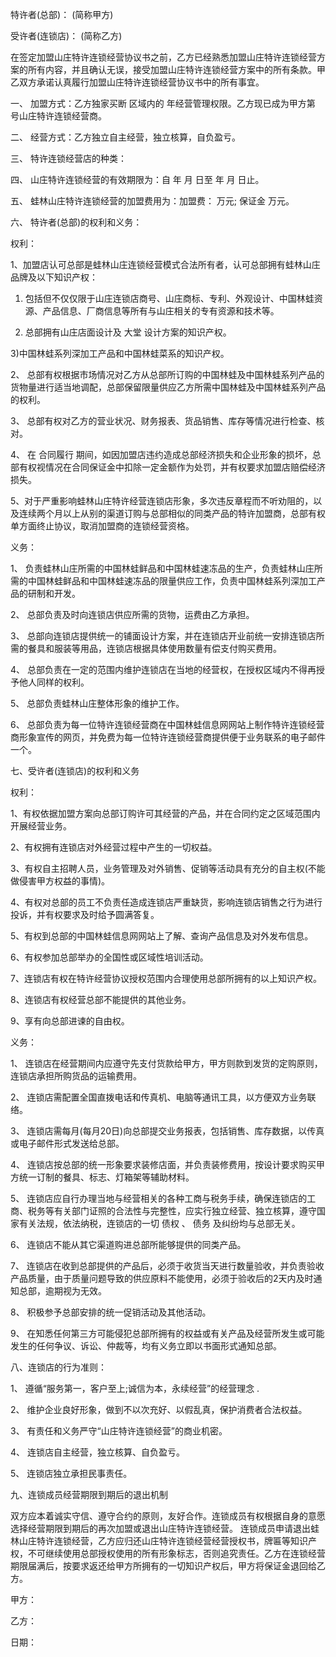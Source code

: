 
 


特许者(总部)： (简称甲方)


受许者(连锁店)： (简称乙方)


在签定加盟山庄特许连锁经营协议书之前，乙方已经熟悉加盟山庄特许连锁经营方案的所有内容，并且确认无误，接受加盟山庄特许连锁经营方案中的所有条款。甲乙双方承诺认真履行加盟山庄特许连锁经营协议书中的所有事宜。


一、 加盟方式：乙方独家买断 区域内的 年经营管理权限。乙方现已成为甲方第 号山庄特许连锁经营商。


二、 经营方式：乙方独立自主经营，独立核算，自负盈亏。


三、 特许连锁经营店的种类：


四、 山庄特许连锁经营的有效期限为：自 年 月 日至 年 月 日止。


五、 蛙林山庄特许连锁经营的加盟费用为：加盟费： 万元; 保证金 万元。


六、 特许者(总部)的权利和义务：


权利：


1、加盟店认可总部是蛙林山庄连锁经营模式合法所有者，认可总部拥有蛙林山庄品牌及以下知识产权：


1) 包括但不仅仅限于山庄连锁店商号、山庄商标、专利、外观设计、中国林蛙资源、产品信息、厂商信息等所有与山庄相关的专有资源和技术等。


2) 总部拥有山庄店面设计及
大堂
设计方案的知识产权。


3)中国林蛙系列深加工产品和中国林蛙菜系的知识产权。


2、 总部有权根据市场情况对乙方从总部所订购的中国林蛙及中国林蛙系列产品的货物量进行适当地调配，总部保留限量供应乙方所需中国林蛙及中国林蛙系列产品的权利。


3、 总部有权对乙方的营业状况、财务报表、货品销售、库存等情况进行检查、核对。


4、 在
合同履行
期间，如因加盟店违约造成总部经济损失和企业形象的损坏，总部有权视情况在合同保证金中扣除一定金额作为处罚，并有权要求加盟店赔偿经济损失。


5、对于严重影响蛙林山庄特许经营连锁店形象，多次违反章程而不听劝阻的，以及连续两个月以上从别的渠道订购与总部相似的同类产品的特许加盟商，总部有权单方面终止协议，取消加盟商的连锁经营资格。


义务：


1、 负责蛙林山庄所需的中国林蛙鲜品和中国林蛙速冻品的生产，负责蛙林山庄所需的中国林蛙鲜品和中国林蛙速冻品的限量供应工作，负责中国林蛙系列深加工产品的研制和开发。


2、 总部负责及时向连锁店供应所需的货物，运费由乙方承担。


3、 总部向连锁店提供统一的铺面设计方案，并在连锁店开业前统一安排连锁店所需的餐具和服装等用品，连锁店根据具体使用数量有偿支付购买费用。


4、 总部负责在一定的范围内维护连锁店在当地的经营权，在授权区域内不得再授予他人同样的权利。


5、 总部负责蛙林山庄整体形象的维护工作。


6、 总部负责为每一位特许连锁经营商在中国林蛙信息网网站上制作特许连锁经营商形象宣传的网页，并免费为每一位特许连锁经营商提供便于业务联系的电子邮件一个。


七、受许者(连锁店)的权利和义务


权利：


1、有权依据加盟方案向总部订购许可其经营的产品，并在合同约定之区域范围内开展经营业务。


2、有权拥有连锁店对外经营过程中产生的一切权益。


3、有权自主招聘人员，业务管理及对外销售、促销等活动具有充分的自主权(不能做侵害甲方权益的事情)。


4、有权对总部的员工不负责任造成连锁店严重缺货，影响连锁店销售之行为进行投诉，并有权要求及时给予圆满答复。


5、有权到总部的中国林蛙信息网网站上了解、查询产品信息及对外发布信息。


6、有权参加总部举办的全国性或区域性培训活动。


7、连锁店有权在特许经营协议授权范围内合理使用总部所拥有的以上知识产权。


8、连锁店有权经营总部不能提供的其他业务。


9、享有向总部进谏的自由权。


义务：


1、 连锁店在经营期间内应遵守先支付货款给甲方，甲方则款到发货的定购原则，连锁店承担所购货品的运输费用。


2、 连锁店需配置全国直拨电话和传真机、电脑等通讯工具，以方便双方业务联络。


3、 连锁店需每月(每月20日)向总部提交业务报表，包括销售、库存数据，以传真或电子邮件形式发送给总部。


4、 连锁店按总部的统一形象要求装修店面，并负责装修费用，按设计要求购买甲方统一订制的餐具、标志、灯箱架等辅助材料。


5、 连锁店应自行办理当地与经营相关的各种工商与税务手续，确保连锁店的工商、税务等有关部门证照的合法性与完整性，应实行独立经营、独立核算，遵守国家有关法规，依法纳税，连锁店的一切
债权
、
债务
及纠纷均与总部无关。


6、 连锁店不能从其它渠道购进总部所能够提供的同类产品。


7、 连锁店在收到总部提供的产品后，必须于收货当天进行数量验收，并负责验收产品质量，由于质量问题导致的供应原料不能使用，必须于验收后的2天内及时通知总部，逾期视为无效。


8、 积极参予总部安排的统一促销活动及其他活动。


9、 在知悉任何第三方可能侵犯总部所拥有的权益或有关产品及经营所发生或可能发生的任何争议、诉讼、仲裁等，均有义务立即以书面形式通知总部。


八、连锁店的行为准则：


1、 遵循“服务第一，客户至上;诚信为本，永续经营”的经营理念 .


2、 维护企业良好形象，做到不以次充好、以假乱真，保护消费者合法权益。


3、 有责任和义务严守“山庄特许连锁经营”的商业机密。


4、 连锁店自主经营，独立核算、自负盈亏。


5、 连锁店独立承担民事责任。


九、连锁成员经营期限到期后的退出机制


双方应本着诚实守信、遵守合约的原则，友好合作。连锁成员有权根据自身的意愿选择经营期限到期后的再次加盟或退出山庄特许连锁经营。 连锁成员申请退出蛙林山庄特许连锁经营，乙方应归还山庄特许连锁经营经营授权书，牌匾等知识产权，不可继续使用总部授权使用的所有形象标志，否则追究责任。乙方在连锁经营期限届满后，按要求返还给甲方所拥有的一切知识产权后，甲方将保证金退回给乙方。


甲方：


乙方：


日期：

 


 

 
 
 
 
 
  


  
 

  


  


  
 
 
 
 

